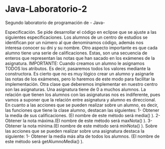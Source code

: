 # Java-Laboratorio-2
Segundo laboratorio de programación de - Java-

Especificación.
Se pide desarrollar el código en eclipse que se ajuste a las siguientes especificaciones.
Los alumnos de un centro de estudios se identifican por un número al que denominamos
código, además nos interesa conocer su dni y su nombre. Otro aspecto importante es que
cada alumno tiene una serie de calificaciones. Estas, son una secuencia de enteros que
representan las notas que han sacado en los exámenes de la asignatura.
IMPORTANTE:
Cuando creamos un alumno le asignamos TODOS los atributos. Es decir, pasaremos todos
los valores mediante la constructora. Es cierto que no es muy lógico crear un alumno y
asignarle las notas de los exámenes, pero lo haremos de este modo para facilitar la
implementación.
Otra clase que deberemos implementar en nuestro centro son las asignaturas. Una
asignatura tiene de 0 a muchos alumnos. La relación que tienen los alumnos con las
asignaturas nos es indiferente, pues vamos a suponer que la relación entre asignatura y
alumno es direccional.
En cuanto a las acciones que se pueden realizar sobre un alumno, es decir, las funciones
que tiene la clase alumno, destacan las siguientes:
1- Obtener la media de sus calificaciones. (El nombre de este método será media() ).
2- Obtener la nota máxima.(El nombre de este método será maxNota() ).
3- Obtener la nota mínima.(El nombre de este método será minNota() ).
Sobre las acciones que se pueden realizar sobre una asignatura destaca la siguiente:
1- Obtener la media más alta de todos los alumnos. (El nombre de este método será
getAlumnoMedia() ).
